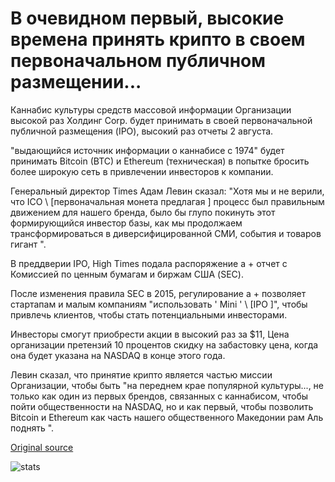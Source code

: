# В очевидном первый, высокие времена принять крипто в своем первоначальном публичном размещении...

Каннабис культуры средств массовой информации Организации высокой раз Холдинг Corp. будет принимать в своей первоначальной публичной размещения (IPO), высокий раз отчеты 2 августа.

"выдающийся источник информации о каннабисе с 1974" будет принимать Bitcoin (BTC) и Ethereum (техническая) в попытке бросить более широкую сеть в привлечении инвесторов к компании.

Генеральный директор Times Адам Левин сказал: "Хотя мы и не верили, что ICO \ [первоначальная монета предлагая \] процесс был правильным движением для нашего бренда, было бы глупо покинуть этот формирующийся инвестор базы, как мы продолжаем трансформироваться в диверсифицированной СМИ, события и товаров гигант ".

В преддверии IPO, High Times подала распоряжение a + отчет с Комиссией по ценным бумагам и биржам США (SEC).

После изменения правила SEC в 2015, регулирование а + позволяет стартапам и малым компаниям "использовать ' Mini ' \ [IPO \]", чтобы привлечь клиентов, чтобы стать потенциальными инвесторами.

Инвесторы смогут приобрести акции в высокий раз за $11, Цена организации претензий 10 процентов скидку на забастовку цена, когда она будет указана на NASDAQ в конце этого года.

Левин сказал, что принятие крипто является частью миссии Организации, чтобы быть "на переднем крае популярной культуры..., не только как один из первых брендов, связанных с каннабисом, чтобы пойти общественности на NASDAQ, но и как первый, чтобы позволить Bitcoin и Ethereum как часть нашего общественного Македонии рам Аль поднять ".

[Original source](https://cointelegraph.com/news/in-an-apparent-first-high-times-to-accept-crypto-in-its-initial-public-offering)

![stats](https://c.statcounter.com/11760860/0/a89fa40b/1/ "stats")